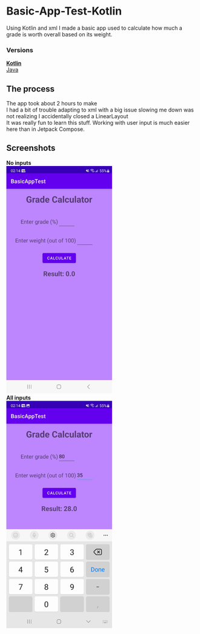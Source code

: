 # Basic-App-Test-Kotlin

Using Kotlin and xml I made a basic app used to calculate how much a grade is worth overall based on its weight.

### Versions
[<b>Kotlin</b>](https://github.com/Wavedoo/Basic-App-Test-Kotlin) <br>
[Java](https://github.com/Wavedoo/Basic-App-Test-Java)

## The process
The app took about 2 hours to make <br>
I had a bit of trouble adapting to xml with a big issue slowing me down was not realizing I accidentally closed a LinearLayout <br>
It was really fun to learn this stuff. Working with user input is much easier here than in Jetpack Compose.

## Screenshots
<b>No inputs</b>
<br>
<img src="/screenshots/noinputs.jpg/" alt="No inputs screenshot" height=600>
<br>
<b>All inputs</b>
<br>
<img src="screenshots/allinputs.jpg/" alt="No inputs screenshot" height=600>

